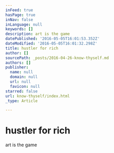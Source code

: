 ```yaml
---
inFeed: true
hasPage: true
inNav: false
inLanguage: null
keywords: []
description: art is the game
datePublished: '2016-05-05T16:01:53.352Z'
dateModified: '2016-05-05T16:01:32.298Z'
title: hustler for rich
author: []
sourcePath: _posts/2016-04-26-know-thyself.md
authors: []
publisher:
  name: null
  domain: null
  url: null
  favicon: null
starred: false
url: know-thyself/index.html
_type: Article

---
```

# hustler for rich

art is the game